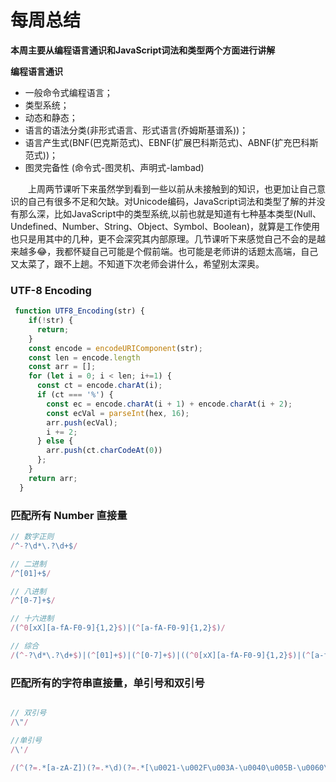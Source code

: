 # 每周总结

  **本周主要从编程语言通识和JavaScript词法和类型两个方面进行讲解**  

  **编程语言通识**
  * 一般命令式编程语言；
  * 类型系统；
  * 动态和静态；
  * 语言的语法分类(非形式语言、形式语言(乔姆斯基谱系))；
  * 语言产生式(BNF(巴克斯范式)、EBNF(扩展巴科斯范式)、ABNF(扩充巴科斯范式))；
  * 图灵完备性 (命令式-图灵机、声明式-lambad)
  
　　上周两节课听下来虽然学到看到一些以前从未接触到的知识，也更加让自己意识的自己有很多不足和欠缺。对Unicode编码，JavaScript词法和类型了解的并没有那么深，比如JavaScript中的类型系统,以前也就是知道有七种基本类型(Null、Undefined、Number、String、Object、Symbol、Boolean)，就算是工作使用也只是用其中的几种，更不会深究其内部原理。几节课听下来感觉自己不会的是越来越多😂，我都怀疑自己可能是个假前端。也可能是老师讲的话题太高端，自己又太菜了，跟不上趟。不知道下次老师会讲什么，希望别太深奥。
  
  
  


### UTF-8 Encoding

```js
 function UTF8_Encoding(str) {
    if(!str) {
      return;
    }
    const encode = encodeURIComponent(str);
    const len = encode.length
    const arr = [];
    for (let i = 0; i < len; i+=1) {
      const ct = encode.charAt(i);
      if (ct === '%') {
        const ec = encode.charAt(i + 1) + encode.charAt(i + 2);
        const ecVal = parseInt(hex, 16);
        arr.push(ecVal);
        i += 2;
      } else {
        arr.push(ct.charCodeAt(0))
      };
    }
    return arr;
  }
```

### 匹配所有 Number 直接量
```js
// 数字正则
/^-?\d*\.?\d+$/

// 二进制
/^[01]+$/

// 八进制
/^[0-7]+$/

// 十六进制
/(^0[xX][a-fA-F0-9]{1,2}$)|(^[a-fA-F0-9]{1,2}$)/

// 综合
/(^-?\d*\.?\d+$)|(^[01]+$)|(^[0-7]+$)|((^0[xX][a-fA-F0-9]{1,2}$)|(^[a-fA-F0-9]{1,2}$))/
```

### 匹配所有的字符串直接量，单引号和双引号

```js

// 双引号
/\"/

//单引号
/\'/

/(^(?=.*[a-zA-Z])(?=.*\d)(?=.*[\u0021-\u002F\u003A-\u0040\u005B-\u0060\u007B-\u007E])[\u0021-\u007E]{6,16}$)|(^(?=.*[a-zA-Z])(?=.*\d)(?=.*[\x21-\x2F\x3A-\x40\x5B-\x60\x7B-\x7E])[\x21-\x7E]{6,16}$)|((?:[^"\\]|\\.)*"|'(?:[^'\\]|\\.)*)/

```

